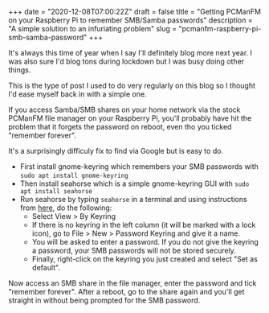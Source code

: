 +++
date = "2020-12-08T07:00:22Z"
draft = false
title = "Getting PCManFM on your Raspberry Pi to remember SMB/Samba passwords"
description = "A simple solution to an infuriating problem"
slug = "pcmanfm-raspberry-pi-smb-samba-password"
+++

It's always this time of year when I say I'll definitely blog more next year. I was also sure I'd blog tons during lockdown but I was busy doing other things.

This is the type of post I used to do very regularly on this blog so I thought I'd ease myself back in with a simple one.

If you access Samba/SMB shares on your home network via the stock PCManFM file manager on your Raspberry Pi, you'll probably have hit the problem that it forgets the password on reboot, even tho you ticked "remember forever". 

It's a surprisingly difficuly fix to find via Google but is easy to do.

* First install gnome-keyring which remembers your SMB passwords with `sudo apt install gnome-keyring`
* Then install seahorse which is a simple gnome-keyring GUI with `sudo apt install seahorse`
* Run seahorse by typing `seahorse` in a terminal and using instructions from [here](https://wiki.archlinux.org/index.php/GNOME/Keyring), do the following:
  * Select View > By Keyring 
  * If there is no keyring in the left column (it will be marked with a lock icon), go to File > New > Password Keyring and give it a name. 
  * You will be asked to enter a password. If you do not give the keyring a password, your SMB passwords will not be stored securely.
  * Finally, right-click on the keyring you just created and select "Set as default".

Now access an SMB share in the file manager, enter the password and tick "remember forever". After a reboot, go to the share again and you'll get straight in without being prompted for the SMB password.


